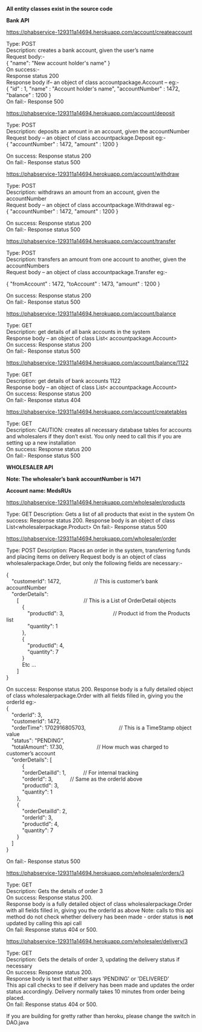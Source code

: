 **All entity classes exist in the source code**

**Bank API**

<https://phabservice-129311a14694.herokuapp.com/account/createaccount>

Type: POST<br>
Description: creates a bank account, given the user’s name<br>
Request body:-<br>
{
    "name": "New account holder's name"
}<br>
On success:-<br>
Response status 200<br>
Response body if– an object of class accountpackage.Account – eg:-<br>
{
    "id" : 1,
    "name" : "Account holder's name",
    "accountNumber" : 1472,
    "balance" : 1200
}<br>
On fail:- Response 500

<https://phabservice-129311a14694.herokuapp.com/account/deposit>

Type: POST<br>
Description: deposits an amount in an account, given the accountNumber<br>
Request body – an object of class accountpackage.Deposit eg:-<br>
{
    "accountNumber" : 1472,
    "amount" : 1200
}<br>

On success: Response status 200<br>
On fail:- Response status 500<br>

<https://phabservice-129311a14694.herokuapp.com/account/withdraw>

Type: POST<br>
Description: withdraws an amount from an account, given the accountNumber<br>
Request body – an object of class accountpackage.Withdrawal eg:-<br>
{
    "accountNumber" : 1472,
    "amount" : 1200
}<br>

On success: Response status 200<br>
On fail:- Response status 500<br>

<https://phabservice-129311a14694.herokuapp.com/account/transfer>

Type: POST<br>
Description: transfers an amount from one account to another, given the accountNumbers<br>
Request body – an object of class accountpackage.Transfer eg:-<br>

{
    "fromAccount" : 1472,
    "toAccount" : 1473,
    "amount" : 1200
}<br>

On success: Response status 200<br>
On fail:- Response status 500<br>

<https://phabservice-129311a14694.herokuapp.com/account/balance>

Type: GET<br>
Description: get details of all bank accounts in the system<br>
Response body – an object of class List\< accountpackage.Account\><br>
On success: Response status 200<br>
On fail:- Response status 500<br>

<https://phabservice-129311a14694.herokuapp.com/account/balance/1122>

Type: GET<br>
Description: get details of bank accounts 1122<br>
Response body – an object of class List\< accountpackage.Account\><br>
On success: Response status 200<br>
On fail:- Response status 404<br>

<https://phabservice-129311a14694.herokuapp.com/account/createtables>

Type: GET<br>
Description: CAUTION: creates all necessary database tables for accounts and wholesalers if they don’t exist. You only need to call this if you are setting up a new installation<br>
On success: Response status 200<br>
On fail:- Response status 500<br>

**WHOLESALER API**

**Note: The wholesaler’s bank accountNumber is 1471**

**Account name: MedsRUs**

<https://phabservice-129311a14694.herokuapp.com/wholesaler/products>

Type: GET
Description: Gets a list of all products that exist in the system
On success: Response status 200.
Response body is an object of class List\<wholesalerpackage.Product\>
On fail:- Response status 500

<https://phabservice-129311a14694.herokuapp.com/wholesaler/order>

Type: POST
Description: Places an order in the system, transferring funds and placing items on delivery
Request body is an object of class wholesalerpackage.Order, but only the following fields are necessary:-

{<br>
&emsp;"customerId": 1472, &emsp;&emsp;&emsp;&emsp;&emsp;&emsp;// This is customer’s bank accountNumber<br>
&emsp;"orderDetails": <br>
&emsp;&emsp;[ &emsp;&emsp;&emsp;&emsp;&emsp;&emsp;&emsp;&emsp;&emsp;&emsp;&emsp;&emsp;// This is a List of OrderDetail objects<br>
&emsp;&emsp;&emsp;{<br>
&emsp;&emsp;&emsp;&emsp;"productId": 3, &emsp;&emsp;&emsp;&emsp;&emsp;&emsp;&emsp;&emsp;&emsp;// Product id from the Products list<br>
&emsp;&emsp;&emsp;&emsp;"quantity": 1<br>
&emsp;&emsp;&emsp;},<br>
&emsp;&emsp;&emsp;{<br>
&emsp;&emsp;&emsp;&emsp;"productId": 4,<br>
&emsp;&emsp;&emsp;&emsp;"quantity": 7<br>
&emsp;&emsp;&emsp;}<br>
&emsp;&emsp;&emsp;Etc …<br>
&emsp;&emsp;]<br>
}<br>

On success: Response status 200.
Response body is a fully detailed object of class wholesalerpackage.Order with all fields filled in, giving you the orderId eg:-<br>
{<br>
&emsp;"orderId": 3,<br>
&emsp;"customerId": 1472,<br>
&emsp;"orderTime": 1702916805703, &emsp;&emsp;&emsp;&emsp;&emsp;&emsp;// This is a TimeStamp object value<br>
&emsp;"status": "PENDING",<br>
&emsp;"totalAmount": 17.30, &emsp;&emsp;&emsp;&emsp;&emsp;&emsp;// How much was charged to customer’s account<br>
&emsp;"orderDetails": [<br>
&emsp;&emsp;&emsp;{<br>
&emsp;&emsp;&emsp;"orderDetailId": 1, &emsp;&emsp;&emsp;// For internal tracking<br>
&emsp;&emsp;&emsp;"orderId": 3, &emsp;&emsp;&emsp;// Same as the orderId above<br>
&emsp;&emsp;&emsp;"productId": 3,<br>
&emsp;&emsp;&emsp;"quantity": 1<br>
&emsp;&emsp;},<br>
&emsp;&emsp;{<br>
&emsp;&emsp;&emsp;"orderDetailId": 2,<br>
&emsp;&emsp;&emsp;"orderId": 3,<br>
&emsp;&emsp;&emsp;"productId": 4,<br>
&emsp;&emsp;&emsp;"quantity": 7<br>
&emsp;&emsp;}<br>
&emsp;]<br>
}<br>

On fail:- Response status 500

<https://phabservice-129311a14694.herokuapp.com/wholesaler/orders/3>

Type: GET<br>
Description: Gets the details of order 3<br>
On success: Response status 200.<br>
Response body is a fully detailed object of class wholesalerpackage.Order with all fields filled in, giving you the orderId as above
Note: calls to this api method do not check whether delivery has been made - order status is **not** updated by calling this api call<br>
On fail: Response status 404 or 500.

<https://phabservice-129311a14694.herokuapp.com/wholesaler/delivery/3>

Type: GET<br>
Description: Gets the details of order 3, updating the delivery status if necessary<br>
On success: Response status 200.<br>
Response body is text that either says 'PENDING' or 'DELIVERED'<br>
This api call checks to see if delivery has been made and updates the order status accordingly. Delivery normally takes 10 minutes from order being placed.<br>
On fail: Response status 404 or 500.

If you are building for gretty rather than heroku, please change the switch in DAO.java 
